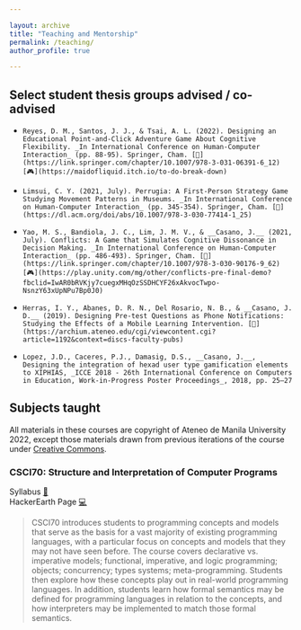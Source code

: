 ```yaml
---

layout: archive
title: "Teaching and Mentorship"
permalink: /teaching/
author_profile: true

---
```


## Select student thesis groups advised / co-advised

*     Reyes, D. M., Santos, J. J., & Tsai, A. L. (2022). Designing an Educational Point-and-Click Adventure Game About Cognitive Flexibility. _In International Conference on Human-Computer Interaction_ (pp. 88-95). Springer, Cham. [📝](https://link.springer.com/chapter/10.1007/978-3-031-06391-6_12)[🎮](https://maidofliquid.itch.io/to-do-break-down)
*     Limsui, C. Y. (2021, July). Perrugia: A First-Person Strategy Game Studying Movement Patterns in Museums. _In International Conference on Human-Computer Interaction_ (pp. 345-354). Springer, Cham. [📝](https://dl.acm.org/doi/abs/10.1007/978-3-030-77414-1_25)
*     Yao, M. S., Bandiola, J. C., Lim, J. M. V., & __Casano, J.__ (2021, July). Conflicts: A Game that Simulates Cognitive Dissonance in Decision Making. _In International Conference on Human-Computer Interaction_ (pp. 486-493). Springer, Cham. [📝](https://link.springer.com/chapter/10.1007/978-3-030-90176-9_62)[🎮](https://play.unity.com/mg/other/conflicts-pre-final-demo?fbclid=IwAR0bRVKjy7cuegxMHqOzSSDHCYF26xAkvocTwpo-NsnzY63xUpNPu7Bp0J0)
*     Herras, I. Y., Abanes, D. R. N., Del Rosario, N. B., & __Casano, J. D.__ (2019). Designing Pre-test Questions as Phone Notifications: Studying the Effects of a Mobile Learning Intervention. [📝](https://archium.ateneo.edu/cgi/viewcontent.cgi?article=1192&context=discs-faculty-pubs)
*     Lopez, J.D., Caceres, P.J., Damasig, D.S., __Casano, J.__, Designing the integration of hexad user type gamification elements to XIPHIAS, _ICCE 2018 - 26th International Conference on Computers in Education, Work-in-Progress Poster Proceedings_, 2018, pp. 25–27

## Subjects taught

All materials in these courses are copyright of Ateneo de Manila University 2022, except those materials drawn from previous iterations of the course under [Creative Commons](https://creativecommons.org/about/cclicenses/). 

### CSCI70: Structure and Interpretation of Computer Programs
Syllabus [📜](https://drive.google.com/file/d/1AIqW45ZJW5dDwKAyjSKq3suqP5iw0Job/view?usp=sharing)  
HackerEarth Page [💻](https://www.hackerearth.com/midnightsnack10)  
> CSCI70 introduces students to programming concepts and models that serve as the basis for a vast majority of existing programming languages, with a particular focus on concepts and models that they may not have seen before. The course covers declarative vs. imperative models; functional, imperative, and logic programming; objects; concurrency; types systems; meta-programming. Students then explore how these concepts play out in real-world programming languages. In addition, students learn how formal semantics may be defined for programming languages in relation to the concepts, and how interpreters may be implemented to match those formal semantics.
